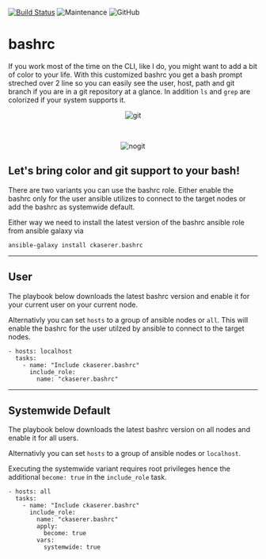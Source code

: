 [![Build Status](https://travis-ci.com/ckaserer/ansible-role-bashrc.svg?branch=master)](https://travis-ci.com/ckaserer/ansible-role-bashrc)
![Maintenance](https://img.shields.io/maintenance/yes/2021)
![GitHub](https://img.shields.io/github/license/ckaserer/ansible-role-bashrc)

# bashrc

If you work most of the time on the CLI, like I do, you might want to add a bit of color to your life. With this customized bashrc you get a bash prompt streched over 2 line so you can easily see the user, host, path and git branch if you are in a git repository at a glance. In addition `ls` and `grep` are colorized if your system supports it.

<p align="center">
<img alt="git" src="https://github.com/ckaserer/bashrc/raw/master/.images/git.png">
</p>

<br>

<p align="center">
<img alt="nogit" src="https://github.com/ckaserer/bashrc/raw/master/.images/no-git.png">
</p>


## Let's bring color and git support to your bash!

There are two variants you can use the bashrc role. Either enable the bashrc only for the user ansible utilizes to connect to the target nodes or add the bashrc as systemwide default.

Either way we need to install the latest version of the bashrc ansible role from ansible galaxy via

```
ansible-galaxy install ckaserer.bashrc
```

---

## User

The playbook below downloads the latest bashrc version and enable it for your current user on your current node. 

Alternativly you can set `hosts` to a group of ansible nodes or `all`. This will enable the bashrc for the user utilzed by ansible to connect to the target nodes.

```
- hosts: localhost
  tasks:
    - name: "Include ckaserer.bashrc"
      include_role:
        name: "ckaserer.bashrc"
```

---

## Systemwide Default

The playbook below downloads the latest bashrc version on all nodes and enable it for all users. 

Alternativly you can set `hosts` to a group of ansible nodes or `localhost`.

Executing the systemwide variant requires root privileges hence the additional `become: true` in the `include_role` task.

```
- hosts: all
  tasks:
    - name: "Include ckaserer.bashrc"
      include_role:
        name: "ckaserer.bashrc"
        apply:
          become: true
        vars:
          systemwide: true
```    
